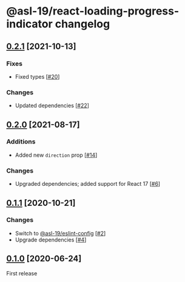 # @asl-19/react-loading-progress-indicator changelog

## [0.2.1](https://github.com/ASL-19/react-loading-progress-indicator/pulls?q=is%3Apr+milestone%3A0.2.1+is%3Aclosed) [2021-10-13]

### Fixes

- Fixed types [[#20](https://github.com/ASL-19/react-loading-progress-indicator/pull/20)]

### Changes

- Updated dependencies [[#22](https://github.com/ASL-19/react-loading-progress-indicator/pull/22)]

## [0.2.0](https://github.com/ASL-19/react-loading-progress-indicator/pulls?q=is%3Apr+milestone%3A0.2.0+is%3Aclosed) [2021-08-17]

### Additions

- Added new `direction` prop [[#14](https://github.com/ASL-19/react-loading-progress-indicator/pull/14)]

### Changes

- Upgraded dependencies; added support for React 17 [[#6](https://github.com/ASL-19/react-loading-progress-indicator/pull/6)]

## [0.1.1](https://github.com/ASL-19/react-loading-progress-indicator/pulls?q=is%3Apr+milestone%3A0.1.1+is%3Aclosed) [2020-10-21]

### Changes

- Switch to [@asl-19/eslint-config](https://github.com/ASL-19/eslint-config) [[#2](https://github.com/ASL-19/react-loading-progress-indicator/pull/2)]
- Upgrade dependencies [[#4](https://github.com/ASL-19/react-loading-progress-indicator/pull/4)]

## [0.1.0](https://github.com/ASL-19/react-loading-progress-indicator/pulls?q=is%3Apr+milestone%3A0.1.0+is%3Aclosed) [2020-06-24]

First release
